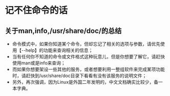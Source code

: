 # 记不住命令的话
## 关于man,info,/usr/share/doc/的总结
* 命令模式中，如果你知道某个命令，但却忘记了相关的选项与参数，请优先使用【--help】的功能来查询相关的信息；
* 当有任何你不知道的命令或文件格式这种玩意儿，但是你想要了解它，请赶快使用man或是info来查询；
* 而如果你想要架设一些其他的服务，或者想要利用一整组软件来完成某项功能时，请赶快到/usr/share/doc目录下看看有没有该服务的说明文件；
* 另外，再次强调，因为Linux是外国二年发明的，中文文档确实比较少，备一本字典。
